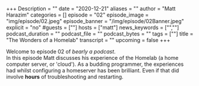 +++
Description = ""
date = "2020-12-21"
aliases = ""
author = "Matt Harazim"
categories = []
episode = "02"
episode_image = "img/episode/02.jpeg"
episode_banner = "/img/episode/02Banner.jpeg"
explicit = "no"
#guests = [""]
hosts = ["matt"]
news_keywords = ["",""]
podcast_duration = ""
podcast_file = ""
podcast_bytes = ""
tags = [""]
title = "The Wonders of a Homelab"
transcript = ""
upcoming = false
+++

Welcome to episode 02 of *bearly a podcast*.  
In this episode Matt discusses his experience of the Homelab (a home computer server, or 'cloud'). As a budding programmer, the experiences had whilst configuring a homeserver has been brilliant. Even if that did involve **hours** of troubleshooting and restarting.
